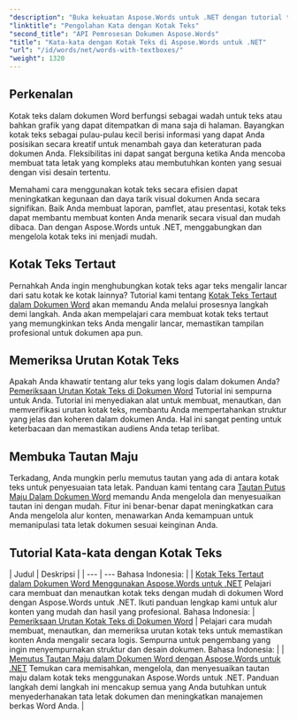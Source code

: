 ```yaml
---
"description": "Buka kekuatan Aspose.Words untuk .NET dengan tutorial terperinci ini tentang bekerja dengan kotak teks, meningkatkan desain dan fungsionalitas dokumen."
"linktitle": "Pengolahan Kata dengan Kotak Teks"
"second_title": "API Pemrosesan Dokumen Aspose.Words"
"title": "Kata-kata dengan Kotak Teks di Aspose.Words untuk .NET"
"url": "/id/words/net/words-with-textboxes/"
"weight": 1320
---
```


## Perkenalan

Kotak teks dalam dokumen Word berfungsi sebagai wadah untuk teks atau bahkan grafik yang dapat ditempatkan di mana saja di halaman. Bayangkan kotak teks sebagai pulau-pulau kecil berisi informasi yang dapat Anda posisikan secara kreatif untuk menambah gaya dan keteraturan pada dokumen Anda. Fleksibilitas ini dapat sangat berguna ketika Anda mencoba membuat tata letak yang kompleks atau membutuhkan konten yang sesuai dengan visi desain tertentu.

Memahami cara menggunakan kotak teks secara efisien dapat meningkatkan kegunaan dan daya tarik visual dokumen Anda secara signifikan. Baik Anda membuat laporan, pamflet, atau presentasi, kotak teks dapat membantu membuat konten Anda menarik secara visual dan mudah dibaca. Dan dengan Aspose.Words untuk .NET, menggabungkan dan mengelola kotak teks ini menjadi mudah.

## Kotak Teks Tertaut

Pernahkah Anda ingin menghubungkan kotak teks agar teks mengalir lancar dari satu kotak ke kotak lainnya? Tutorial kami tentang [Kotak Teks Tertaut dalam Dokumen Word](./linked-text-boxes/) akan memandu Anda melalui prosesnya langkah demi langkah. Anda akan mempelajari cara membuat kotak teks tertaut yang memungkinkan teks Anda mengalir lancar, memastikan tampilan profesional untuk dokumen apa pun.

## Memeriksa Urutan Kotak Teks

Apakah Anda khawatir tentang alur teks yang logis dalam dokumen Anda? [Pemeriksaan Urutan Kotak Teks di Dokumen Word](./textbox-sequences-check/) Tutorial ini sempurna untuk Anda. Tutorial ini menyediakan alat untuk membuat, menautkan, dan memverifikasi urutan kotak teks, membantu Anda mempertahankan struktur yang jelas dan koheren dalam dokumen Anda. Hal ini sangat penting untuk keterbacaan dan memastikan audiens Anda tetap terlibat.

## Membuka Tautan Maju

Terkadang, Anda mungkin perlu memutus tautan yang ada di antara kotak teks untuk penyesuaian tata letak. Panduan kami tentang cara [Tautan Putus Maju Dalam Dokumen Word](./break-forward-link/) memandu Anda mengelola dan menyesuaikan tautan ini dengan mudah. Fitur ini benar-benar dapat meningkatkan cara Anda mengelola alur konten, menawarkan Anda kemampuan untuk memanipulasi tata letak dokumen sesuai keinginan Anda.

## Tutorial Kata-kata dengan Kotak Teks
| Judul | Deskripsi |
| --- | --- Bahasa Indonesia: |
| [Kotak Teks Tertaut dalam Dokumen Word Menggunakan Aspose.Words untuk .NET](./linked-text-boxes/) Pelajari cara membuat dan menautkan kotak teks dengan mudah di dokumen Word dengan Aspose.Words untuk .NET. Ikuti panduan lengkap kami untuk alur konten yang mudah dan hasil yang profesional.
Bahasa Indonesia: | [Pemeriksaan Urutan Kotak Teks di Dokumen Word](./textbox-sequences-check/) | Pelajari cara mudah membuat, menautkan, dan memeriksa urutan kotak teks untuk memastikan konten Anda mengalir secara logis. Sempurna untuk pengembang yang ingin menyempurnakan struktur dan desain dokumen. Bahasa Indonesia: |
| [Memutus Tautan Maju dalam Dokumen Word dengan Aspose.Words untuk .NET](./break-forward-link/) Temukan cara memisahkan, mengelola, dan menyesuaikan tautan maju dalam kotak teks menggunakan Aspose.Words untuk .NET. Panduan langkah demi langkah ini mencakup semua yang Anda butuhkan untuk menyederhanakan tata letak dokumen dan meningkatkan manajemen berkas Word Anda. |